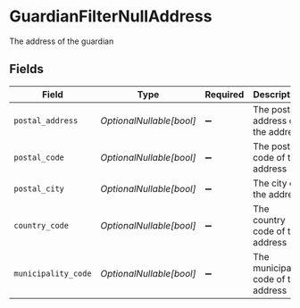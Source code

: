 # GuardianFilterNullAddress

The address of the guardian


## Fields

| Field                                | Type                                 | Required                             | Description                          | Example                              |
| ------------------------------------ | ------------------------------------ | ------------------------------------ | ------------------------------------ | ------------------------------------ |
| `postal_address`                     | *OptionalNullable[bool]*             | :heavy_minus_sign:                   | The postal address of the address    | true                                 |
| `postal_code`                        | *OptionalNullable[bool]*             | :heavy_minus_sign:                   | The postal code of the address       | true                                 |
| `postal_city`                        | *OptionalNullable[bool]*             | :heavy_minus_sign:                   | The city of the address              | true                                 |
| `country_code`                       | *OptionalNullable[bool]*             | :heavy_minus_sign:                   | The country code of the address      | true                                 |
| `municipality_code`                  | *OptionalNullable[bool]*             | :heavy_minus_sign:                   | The municipality code of the address | true                                 |